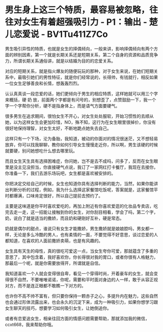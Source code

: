 # 男生身上这三个特质，最容易被忽略，往往对女生有着超强吸引力 - P1：输出 - 楚儿恋爱说 - BV1Tu411Z7Co

男生吸引异性的特质，也就是女生的择偶倾向，一般来讲，影响择偶倾向有两个方面的辨别因素，第一个就是长期关系还是短期关系，第二个自身的资源和品质竞争力，所谓长期关系通俗讲，就是以结婚为目的的恋爱关系。

对应的短期关系，就是指火爆友的随便玩玩的那种，对于女生来说，在她们短期关系中，最吸引她们的男性特征，就是你们经常说的，长得帅，有钱就行，相反如果一位女生足够善良和长情，想轰轰烈烈。

认认真真谈一段恋爱的话，她们更倾向于男生的相应特质，这样她就可以用三个字来概括，硬 奶 放，前面两个字都是有问号的，别想歪了，点赞鼓励一下，我一个字一个字帮你分析，硬不是指身体上，而是语气方面要硬气。

很多男生在追求期间，很怕女生不开心，对女生处处服软，开始习惯性的去顺从她，以为这样女生会更加珍惜，NO，殊不知，这行为在女生眼里很掉价，你没有很好地保持理智，对女生太好，不断地跪点她失去自己。

这样只有一个下场，沦为备胎，我知道，被动的你面对的情况很迷茫，又不想轻易放弃，你可以找我聊聊，教你如何引导女生慢慢走近你，所以啊，男生该硬的时候就要硬，别问她想吃什么想去哪里玩。

而且女生天生具有选择困难症，你问她，岂不是去不成吗，问多了，反而在女生眼里是没主见没担当，你直接硬气点说，我订了一家网红打卡餐厅，我现在去接你，你准备一下，我们去游乐场玩吧，女生都是喜欢被安排的。

你把决定交给自己的时候，女生也知道你具有选择判断的能力，当然，如果你能讲出判断分析的过程，例如，我为什么选择这家餐馆吃饭呢，答案就是，这家餐馆平时都爆满，口味肯定很好，所以自己提前去预约了。

主要是这味道是你平时喜欢爱吃的，再加上附近有你喜欢爱逛的化妆品专卖店，吃完去走一走，这一招能让接触到你的女生，对你刮目相看，学会了吗，第二个字，奶，说白了就是适当的撒娇，而且奶和硬刚好互补，硬是常态。

奶就是偶尔的甜点，谁说只有女生才能撒娇，男生撒娇就是娘娘腔吗，男女都一样，无论是多么冷酷的男人，也有柔情的一面，不要觉得不好意思，谈过恋爱的人都知道，在喜欢的人面前撒娇卖萌，也是有风趣的。

女生具有天生的母性，真的很吃可爱这一点，当女生夸你可爱，那就蕴含了多重的意思了，其中包含着，我好喜欢你，你长得很对我的胃口，或者你很有人格魅力，那最后一个呢，就是你需要放得开，所谓就是自信。

我知道喜欢一个人就会变得很自卑，看见一个穿得时尚，开着豪车的女生，就会变得很不自然，不要唯唯诺诺，你呢，需要和平时面对身边的人一样，敢于从容正视对方，而不是连正眼都不敢瞧一下对方的。

也许你不高不帅不富有，但只要你保持一颗赤子之心，多提升内在魅力，这些自然也会通过形体流露出来，也会永久的沉淀下来，成为一种吸引力，如果你想学习跟女生聊天的技巧，想要学习如何吸引女生，让她倒追你。

或者有恋爱追女生，相亲往回方面的情感问题需要帮助，那就添加我的微信，ccxt668，我来帮助你哦。